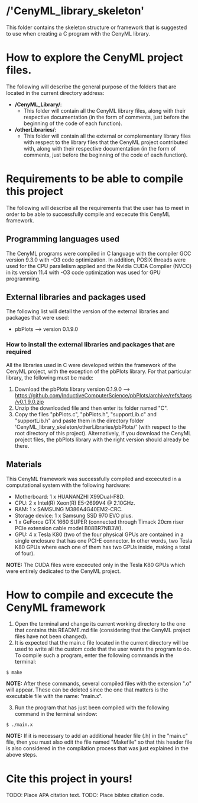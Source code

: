 # /'CenyML\_library\_skeleton'
This folder contains the skeleton structure or framework that is suggested to use when creating a C program with the CenyML library.

# How to explore the CenyML project files.
The following will describe the general purpose of the folders that are located in the current directory address:

- **/CenyML_Library/**:
    - This folder will contain all the CenyML library files, along with their respective documentation (in the form of comments, just before the beginning of the code of each function).
- **/otherLibraries/**:
    - This folder will contain all the external or complementary library files with respect to the library files that the CenyML project contributed with, along with their respective documentation (in the form of comments, just before the beginning of the code of each function).

# Requirements to be able to compile this project
The following will describe all the requirements that the user has to meet in order to be able to successfully compile and excecute this CenyML framework.

## Programming languages used
The CenyML programs were compiled in C language with the compiler GCC version 9.3.0 with -O3 code optimization. In addition, POSIX threads were used for the CPU parallelism applied and the Nvidia CUDA Compiler (NVCC) in its version 11.4 with -O3 code optimization was used for GPU programming.

## External libraries and packages used
The following list will detail the version of the external libraries and packages that were used:
- pbPlots --> version 0.1.9.0

### How to install the external libraries and packages that are required
All the libraries used in C were developed within the framework of the CenyML project, with the exception of the pbPlots library. For that particular library, the following must be made:

1. Download the pbPlots library version 0.1.9.0 --> https://github.com/InductiveComputerScience/pbPlots/archive/refs/tags/v0.1.9.0.zip
2. Unzip the downloaded file and then enter its folder named "C".
3. Copy the files "pbPlots.c", "pbPlots.h", "supportLib.c" and "supportLib.h" and paste them in the directory folder 'CenyML\_library\_skeleton/otherLibraries/pbPlots/' (with respect to the root directory of this project). Alternatively, if you download the CenyML project files, the pbPlots library with the right version should already be there.

## Materials
This CenyML framework was successfully compiled and excecuted in a computational system with the following hardware:

- Motherboard: 1 x HUANANZHI X99Dual-F8D.
- CPU: 2 x Intel(R) Xeon(R) E5-2699V4 @ 2.10GHz.
- RAM: 1 x SAMSUNG M386A4G40EM2-CRC.
- Storage device: 1 x Samsung SSD 970 EVO plus.
- 1 x GeForce GTX 1660 SUPER (connected through Timack 20cm riser PCIe extension cable model B08BR7NB3W).
- GPU: 4 x Tesla K80 (two of the four physical GPUs are contained in a single enclosure that has one PCI-E connector. In other words, two Tesla K80 GPUs where each one of them has two GPUs inside, making a total of four).

**NOTE:** The CUDA files were excecuted only in the Tesla K80 GPUs which were entirely dedicated to the CenyML project.

# How to compile and excecute the CenyML framework
1. Open the terminal and change its current working directory to the one that contains this README.md file (considering that the CenyML project files have not been changed).
2. It is expected that the main.c file located in the current directory will be used to write all the custom code that the user wants the program to do. To compile such a program, enter the following commands in the terminal:
```console
$ make
```
**NOTE:** After these commands, several compiled files with the extension ".o" will appear. These can be deleted since the one that matters is the executable file with the name: "main.x".

3. Run the program that has just been compiled with the following command in the terminal window:
```console
$ ./main.x
```
**NOTE:** If it is necessary to add an additional header file (.h) in the "main.c" file, then you must also edit the file named "Makefile" so that this header file is also considered in the compilation process that was just explained in the above steps.

# Cite this project in yours!
TODO: Place APA citation text.
TODO: Place bibtex citation code.
